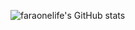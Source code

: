 ![faraonelife's GitHub stats](https://github-readme-stats.vercel.app/api?username=faraonelife&hide=contribs,prs)
